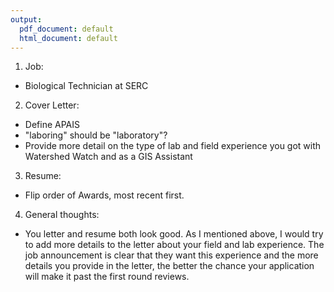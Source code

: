 ```yaml
---
output:
  pdf_document: default
  html_document: default
---
```

1. Job: 
  - Biological Technician at SERC
2. Cover Letter:
  - Define APAIS
  - "laboring" should be "laboratory"?
  - Provide more detail on the type of lab and field experience you got with Watershed Watch and as a GIS Assistant
3. Resume:
  - Flip order of Awards, most recent first.
4. General thoughts:
  - You letter and resume both look good.  As I mentioned above, I would try to add more details to the letter about your field and lab experience.  The job announcement is clear that they want this experience and the more details you provide in the letter, the better the chance your application will make it past the first round reviews. 